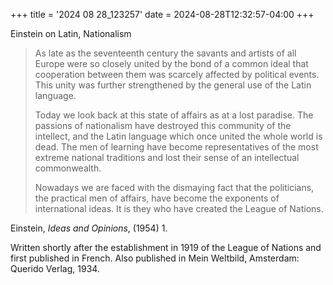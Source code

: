 +++
title = '2024 08 28_123257'
date = 2024-08-28T12:32:57-04:00
+++

Einstein on Latin, Nationalism

> As late as the seventeenth century the savants and artists of all Europe were so closely united by the bond of a common ideal that cooperation between them was scarcely affected by political events. This unity was further strengthened by the general use of the Latin language.
> 
> Today we look back at this state of affairs as at a lost paradise. The passions of nationalism have destroyed this community of the intellect, and the Latin language which once united the whole world is dead. The men of learning have become representatives of the most extreme national traditions and lost their sense of an intellectual commonwealth.
> 
> Nowadays we are faced with the dismaying fact that the politicians, the practical men of affairs, have become the exponents of international ideas. It is they who have created the League of Nations.

Einstein, _Ideas and Opinions_, (1954) 1.

Written shortly after the establishment in 1919 of the League of Nations and first published in French. Also published in Mein Weltbild, Amsterdam: Querido Verlag, 1934.